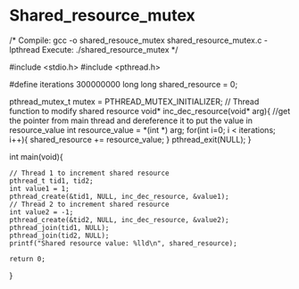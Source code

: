 # Shared_resource_mutex
/*
Compile: gcc -o shared_resouce_mutex shared_resource_mutex.c -lpthread
Execute: ./shared_resource_mutex
*/
 
#include <stdio.h>
#include <pthread.h>
 
#define iterations 300000000
long long shared_resource = 0;
 
pthread_mutex_t mutex = PTHREAD_MUTEX_INITIALIZER;
// Thread function to modify shared resource
void* inc_dec_resource(void* arg){
    //get the pointer from main thread and dereference it to put the value in resource_value
    int resource_value = *(int *) arg;
    for(int i=0; i < iterations; i++){
        shared_resource += resource_value;
    }
    pthread_exit(NULL);
}
 
int main(void){
 
    // Thread 1 to increment shared resource
    pthread_t tid1, tid2;
    int value1 = 1;
    pthread_create(&tid1, NULL, inc_dec_resource, &value1);
    // Thread 2 to increment shared resource
    int value2 = -1;
    pthread_create(&tid2, NULL, inc_dec_resource, &value2);
    pthread_join(tid1, NULL);
    pthread_join(tid2, NULL);
    printf("Shared resource value: %lld\n", shared_resource);
 
    return 0;
}
